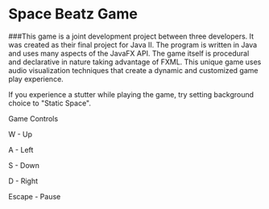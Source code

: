 # Space Beatz Game


###This game is a joint development project between three developers. It was created as their final project for Java II. The program is written in Java and uses many aspects of the JavaFX API. The game itself is procedural and declarative in nature taking advantage of FXML. This unique game uses audio visualization techniques that create a dynamic and customized game play experience.


If you experience a stutter while playing the game, try setting background choice to "Static Space".
     

Game Controls

W  -  Up

A   -  Left

S   -   Down

D  -    Right

Escape - Pause

